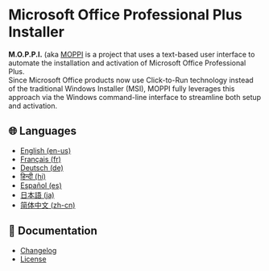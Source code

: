 # Microsoft Office Professional Plus Installer
**M.O.P.P.I.** (aka [MOPPI](./) is a project that uses a text-based user interface to automate the installation and activation of Microsoft Office Professional Plus.  
Since Microsoft Office products now use Click-to-Run technology instead of the traditional Windows Installer (MSI), MOPPI fully leverages this approach via the Windows command-line interface to streamline both setup and activation.

## 🌐 Languages
* [English (en-us)](Documentation/README-en.md)
* [Français (fr)](Documentation/README-fr.md)
* [Deutsch (de)](Documentation/README-de.md)
* [हिन्दी (hi)](Documentation/README-hi.md)
* [Español (es)](Documentation/README-es.md)
* [日本語 (ja)](Documentation/README-ja.md)
* [简体中文 (zh-cn)](Documentation/README-zh-cn.md)

## 📄 Documentation

- [Changelog](CHANGELOG.md)
- [License](LICENSE)
